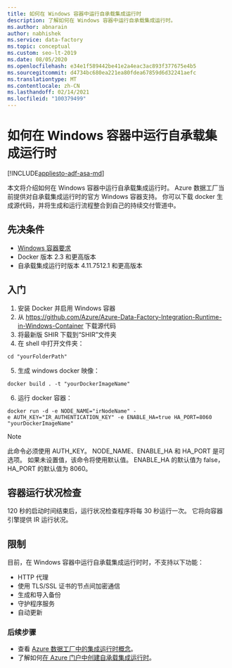 ```yaml
---
title: 如何在 Windows 容器中运行自承载集成运行时
description: 了解如何在 Windows 容器中运行自承载集成运行时。
ms.author: abnarain
author: nabhishek
ms.service: data-factory
ms.topic: conceptual
ms.custom: seo-lt-2019
ms.date: 08/05/2020
ms.openlocfilehash: e34e1f589442be41e2a4eac3ac893f377675e4b5
ms.sourcegitcommit: d4734bc680ea221ea80fdea67859d6d32241aefc
ms.translationtype: MT
ms.contentlocale: zh-CN
ms.lasthandoff: 02/14/2021
ms.locfileid: "100379499"
---
```

# <a name="how-to-run-self-hosted-integration-runtime-in-windows-container"></a>如何在 Windows 容器中运行自承载集成运行时

[!INCLUDE[appliesto-adf-asa-md](includes/appliesto-adf-xxx-md.md)]

本文将介绍如何在 Windows 容器中运行自承载集成运行时。
Azure 数据工厂当前提供对自承载集成运行时的官方 Windows 容器支持。 你可以下载 docker 生成源代码，并将生成和运行流程整合到自己的持续交付管道中。 

## <a name="prerequisites"></a>先决条件 
- [Windows 容器要求](/virtualization/windowscontainers/deploy-containers/system-requirements)
- Docker 版本 2.3 和更高版本 
- 自承载集成运行时版本 4.11.7512.1 和更高版本 
## <a name="get-started"></a>入门 
1.  安装 Docker 并启用 Windows 容器 
2.  从 https://github.com/Azure/Azure-Data-Factory-Integration-Runtime-in-Windows-Container 下载源代码
3.  将最新版 SHIR 下载到“SHIR”文件夹 
4.  在 shell 中打开文件夹： 
```console
cd "yourFolderPath"
```

5.  生成 windows docker 映像： 
```console
docker build . -t "yourDockerImageName" 
```
6.  运行 docker 容器： 
```console
docker run -d -e NODE_NAME="irNodeName" -e AUTH_KEY="IR_AUTHENTICATION_KEY" -e ENABLE_HA=true HA_PORT=8060 "yourDockerImageName"    
```
> [!NOTE]
> 此命令必须使用 AUTH_KEY。 NODE_NAME、ENABLE_HA 和 HA_PORT 是可选项。 如果未设置值，该命令将使用默认值。 ENABLE_HA 的默认值为 false，HA_PORT 的默认值为 8060。

## <a name="container-health-check"></a>容器运行状况检查 
120 秒的启动时间结束后，运行状况检查程序将每 30 秒运行一次。 它将向容器引擎提供 IR 运行状况。 

## <a name="limitations"></a>限制
目前，在 Windows 容器中运行自承载集成运行时时，不支持以下功能：
- HTTP 代理 
- 使用 TLS/SSL 证书的节点间加密通信 
- 生成和导入备份 
- 守护程序服务 
- 自动更新 

### <a name="next-steps"></a>后续步骤
- 查看 [Azure 数据工厂中的集成运行时概念](./concepts-integration-runtime.md)。
- 了解如何[在 Azure 门户中创建自承载集成运行时](./create-self-hosted-integration-runtime.md)。
